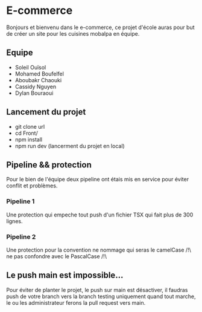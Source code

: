 
# E-commerce

Bonjours et bienvenu dans le e-commerce, ce projet d'école auras pour but de créer un site pour les cuisines mobalpa en équipe.

## Equipe
* Soleil Ouïsol
* Mohamed Boufelfel
* Aboubakr Chaouki
* Cassidy Nguyen
* Dylan Bouraoui

## Lancement du projet
* git clone url
* cd Front/
* npm install
* npm run dev (lancerment du projet en local)

## Pipeline &&  protection

Pour le bien de l'équipe deux pipeline ont étais mis en service pour éviter conflit et problèmes.

###  Pipeline 1
Une protection qui empeche tout push d'un fichier TSX qui fait plus de 300 lignes.

### Pipeline 2
Une protection pour la convention ne nommage qui seras le camelCase  /!\ ne pas confondre avec le PascalCase /!\ 

## Le push main est impossible...
Pour éviter de planter le projet, le push sur main est désactiver, il faudras push de votre branch vers la branch testing uniquement quand tout marche, le ou les administrateur ferons la pull request vers main.



